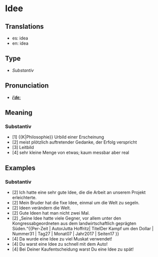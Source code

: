# Idee
## Translations
- es: idea
- en: idea
## Type
- _Substantiv_
## Pronunciation
- **_[iˈdeː](https://commons.wikimedia.org/wiki/File:De-Idee.ogg)_**
## Meaning
### Substantiv
- [1] {{K|Philosophie}} Urbild einer Erscheinung
- [2] meist plötzlich auftretender Gedanke, der Erfolg verspricht
- [3] Leitbild
- [4] sehr kleine Menge von etwas; kaum messbar aber real
## Examples
### Substantiv
- [2] Ich hatte eine sehr gute Idee, die die Arbeit an unserem Projekt erleichterte.
- [2] Mein Bruder hat die fixe Idee, einmal um die Welt zu segeln.
- [2] Ideen verändern die Welt.
- [2] Gute Ideen hat man nicht zwei Mal.
- [2] „Seine Idee hatte viele Gegner, vor allem unter den Kongressabgeordneten aus dem landwirtschaftlich geprägten Süden.“<ref>{{Per-Zeit | AutorJutta Hoffritz| TitelDer Kampf um den Dollar | Nummer31 | Tag27 | Monat07 | Jahr2017 | Seiten17 }}</ref>
- [4] Da wurde eine Idee zu viel Muskat verwendet!
- [4] Du warst eine Idee zu schnell mit dem Auto!
- [4] Bei Deiner Kaufentscheidung warst Du eine Idee zu spät!
